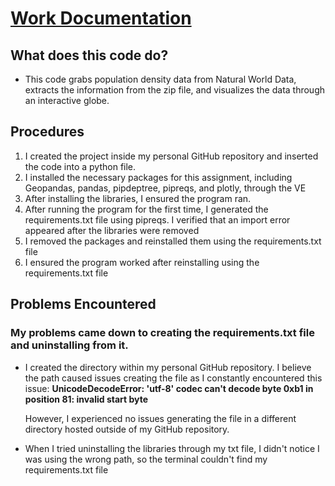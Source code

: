 # <u>Work Documentation</u>

## What does this code do?
- This code grabs population density data from Natural World Data, extracts the information from the zip file, and visualizes 
the data through an interactive globe.

## Procedures
1. I created the project inside my personal GitHub repository and inserted the code into a python file.
2. I installed the necessary packages for this assignment, including Geopandas, pandas, pipdeptree, pipreqs, and plotly, 
through the VE
3. After installing the libraries, I ensured the program ran.
4. After running the program for the first time, I generated the requirements.txt file using pipreqs. I verified that an import error appeared after the libraries were removed
5. I removed the packages and reinstalled them using the requirements.txt file
6. I ensured the program worked after reinstalling using the requirements.txt file

## Problems Encountered
### My problems came down to creating the requirements.txt file and uninstalling from it.

- I created the directory within my personal GitHub repository. I believe the path caused issues creating
the file as I constantly encountered this issue: **UnicodeDecodeError: 'utf-8' codec can't decode byte 0xb1 in position 81: invalid start byte** 

    However, I experienced no issues generating the file in a different directory hosted outside of my GitHub repository.
- When I tried uninstalling the libraries through my txt file, I didn't notice I was using the wrong path, so the terminal
couldn't find my requirements.txt file
